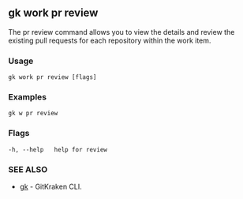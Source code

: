 ## gk work pr review

The pr review command allows you to view the details and review the existing pull requests for each repository within the work item.

### Usage
```
gk work pr review [flags]
```

### Examples
```
gk w pr review
```

### Flags

```
-h, --help   help for review
```

### SEE ALSO

* [gk](gk.md)	 - GitKraken CLI.